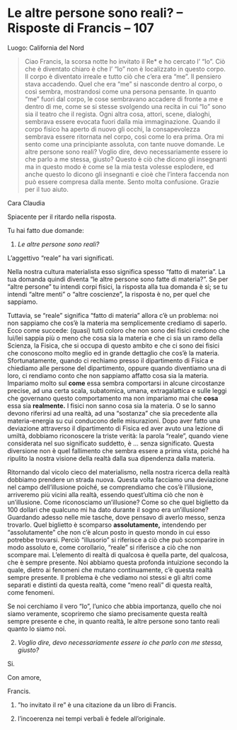 # Le altre persone sono reali? – Risposte di Francis – 107

Luogo: California del Nord

>Ciao Francis, la scorsa notte ho invitato il Re* e ho cercato l’ “Io”. Ciò che è diventato chiaro è che l’ “Io” non è localizzato in questo corpo. Il corpo è diventato irreale e tutto ciò che c’era era “me”. Il pensiero stava accadendo. Quel che era “me” si nasconde dentro al corpo, o così sembra, mostrandosi come una persona pensante. In quanto “me” fuori dal corpo, le cose sembravano accadere di fronte a me e dentro di me, come se si stesse svolgendo una recita in cui “Io” sono sia il teatro che il regista. Ogni altra cosa, attori, scene, dialoghi, sembrava essere evocata fuori dalla mia immaginazione. Quando il corpo fisico ha aperto di nuovo gli occhi, la consapevolezza sembrava essere ritornata nel corpo, così come lo era prima. Ora mi sento come una principiante assoluta, con tante nuove domande. Le altre persone sono reali? Voglio dire, devo necessariamente essere io che parlo a me stessa, giusto? Questo è ciò che dicono gli insegnanti ma in questo modo è come se la mia testa volesse esplodere, ed anche questo lo dicono gli insegnanti e cioè che l’intera faccenda non può essere compresa dalla mente. Sento molta confusione. Grazie per il tuo aiuto.

Cara Claudia

Spiacente per il ritardo nella risposta.

Tu hai fatto due domande:

1. _Le altre persone sono reali?_

L’aggettivo “reale” ha vari significati.

Nella nostra cultura materialista esso significa spesso “fatto di materia”. La tua domanda quindi diventa “le altre persone sono fatte di materia?”. Se per “altre persone” tu intendi corpi fisici, la risposta alla tua domanda è sì; se tu intendi “altre menti” o “altre coscienze”, la risposta è no, per quel che sappiamo.

Tuttavia, se “reale” significa “fatto di materia” allora c’è un problema: noi non sappiamo che cos’è la materia ma semplicemente crediamo di saperlo. Ecco come succede: (quasi) tutti coloro che non sono dei fisici credono che lui/lei sappia più o meno che cosa sia la materia e che ci sia un ramo della Scienza, la Fisica, che si occupa di questo ambito e che ci sono dei fisici che conoscono molto meglio ed in grande dettaglio che cos’è la materia. Sfortunatamente, quando ci rechiamo presso il dipartimento di Fisica e chiediamo alle persone del dipartimento, oppure quando diventiamo una di loro, ci rendiamo conto che non sappiamo affatto cosa sia la materia. Impariamo molto sul **come** essa sembra comportarsi in alcune circostanze precise, ad una certa scala, subatomica, umana, extragalattica e sulle leggi che governano questo comportamento ma non impariamo mai che **cosa** essa sia **realmente.** I fisici non sanno cosa sia la materia. O se lo sanno devono riferirsi ad una realtà, ad una “sostanza” che sia precedente alla materia-energia su cui conducono delle misurazioni. Dopo aver fatto una deviazione attraverso il dipartimento di Fisica ed aver avuto una lezione di umiltà, dobbiamo riconoscere la triste verità: la parola “reale”, quando viene considerata nel suo significato suddetto, è … senza significato. Questa diversione non è quel fallimento che sembra essere a prima vista, poiché ha ripulito la nostra visione della realtà dalla sua dipendenza dalla materia.

Ritornando dal vicolo cieco del materialismo, nella nostra ricerca della realtà dobbiamo prendere un strada nuova. Questa volta facciamo una deviazione nel campo dell’illusione poiché, se comprendiamo che cos’è l’illusione, arriveremo più vicini alla realtà, essendo quest’ultima ciò che non è un’illusione. Come riconosciamo un’illusione? Come so che quel biglietto da 100 dollari che qualcuno mi ha dato durante il sogno era un’illusione? Guardando adesso nelle mie tasche, dove pensavo di averlo messo, senza trovarlo. Quel biglietto è scomparso **assolutamente,** intendendo per “assolutamente” che non c’è alcun posto in questo mondo in cui esso potrebbe trovarsi. Perciò “illusorio” si riferisce a ciò che può scomparire in modo assoluto e, come corollario, “reale” si riferisce a ciò che non scompare mai. L’elemento di realtà di qualcosa è quella parte, del qualcosa, che è sempre presente. Noi abbiamo questa profonda intuizione secondo la quale, dietro ai fenomeni che mutano continuamente, c’è questa realtà sempre presente. Il problema è che vediamo noi stessi e gli altri come separati e distinti da questa realtà, come “meno reali” di questa realtà, come fenomeni.

Se noi cerchiamo il vero “Io”, l’unico che abbia importanza, quello che noi siamo veramente, scopriremo che siamo precisamente questa realtà sempre presente e che, in quanto realtà, le altre persone sono tanto reali quanto lo siamo noi.

2. _Voglio dire, devo necessariamente essere io che parlo con me stessa, giusto?_

Si.

Con amore,

Francis.

1) ”ho invitato il re” è una citazione da un libro di Francis.

2) l’incoerenza nei tempi verbali è fedele all’originale.